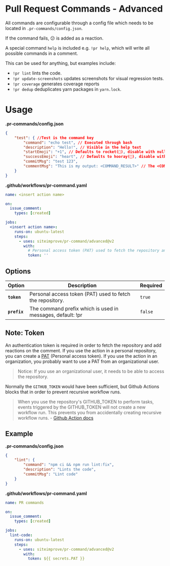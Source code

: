 # Pull Request Commands - Advanced

All commands are configurable through a config file which needs to be located in `.pr-commands/config.json`.

If the command fails, 😕 is added as a reaction.

A special command `help` is included e.g. `!pr help`, which will write all possible commands in a comment.

This can be used for anything, but examples include:
- `!pr lint` lints the code.
- `!pr update-screenshots` updates screenshots for visual regression tests.
- `!pr coverage` generates coverage reports
- `!pr dedup` deduplicates yarn packages in `yarn.lock`.

# Usage
**.pr-commands/config.json**
```json
{
    "test": { //Test is the command key
        "command": "echo test", // Executed through bash
        "description": "Hello!", // Visible in the help text
        "startEmoji": "+1", // Defaults to rocket(🚀), disable with null
        "successEmoji": "heart", // Defaults to hooray(🎉), disable with null
        "commitMsg": "test 123",
        "commentMsg": "This is my output: <COMMAND_RESULT>" // The <COMMAND_RESULT> token can be used to replace with output of command run.
    }
}

```
<!-- start usage -->
**.github/workflows/pr-command.yaml**
```yaml
name: <insert action name>

on:
  issue_comment:
    types: [created]

jobs:
  <insert action name>:
    runs-on: ubuntu-latest
    steps:
      - uses: siteimprove/pr-command/advanced@v2
        with:
          # Personal access token (PAT) used to fetch the repository and add reaction on comment (See note about token)
          token: ''
```
<!-- end usage -->

## Options

| Option                    | Description                                                | Required       |
| ------------------------- | ---------------------------------------------------------- | -------------- |
| **`token`**               | Personal access token (PAT) used to fetch the repository.  | `true`         |
| **`prefix`**              | The command prefix which is used in messages, default: !pr | `false`        |


## Note: Token
An authentication token is required in order to fetch the repository and add reactions on the comment.
If you use the action in a personal repository, you can create a [PAT](https://github.com/settings/tokens) (Personal access token).
If you use the action in an organization, you probably want to use a PAT from an organizational user. 
> Notice: If you use an organizational user, it needs to be able to access the repository.


Normally the `GITHUB_TOKEN` would have been sufficient, but Github Actions blocks that in order to prevent recursive workflow runs.

> When you use the repository's GITHUB_TOKEN to perform tasks, events triggered by the GITHUB_TOKEN will not create a new workflow run. This prevents you from accidentally creating recursive workflow runs. - [Github Action docs](https://docs.github.com/en/enterprise-server@3.0/actions/security-guides/automatic-token-authentication#using-the-github_token-in-a-workflow)


## Example
**.pr-commands/config.json**
```json
{
    "lint": {
        "command": "npm ci && npm run lint:fix",
        "description": "Lints the code",
        "commitMsg": "Lint code"
    }
}
```
**.github/workflows/pr-command.yaml**
```yaml
name: PR commands

on:
  issue_comment:
    types: [created]

jobs:
  lint-code:
    runs-on: ubuntu-latest
    steps:
      - uses: siteimprove/pr-command/advanced@v2
        with:
          token: ${{ secrets.PAT }}
```
